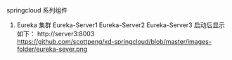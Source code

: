 springcloud 系列组件

1. Eureka 集群
   Eureka-Server1 Eureka-Server2 Eureka-Server3
   启动后显示如下：
   http://server3:8003  
   https://github.com/scottpeng/xd-springcloud/blob/master/images-folder/eureka-sever.png
   
  
